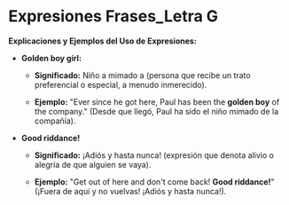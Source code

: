 # Expresiones Frases_Letra G



**Explicaciones y Ejemplos del Uso de Expresiones:**

*   **Golden boy girl:**
    *   **Significado:** Niño a mimado a (persona que recibe un trato preferencial o especial, a menudo inmerecido).

    *   **Ejemplo:** "Ever since he got here, Paul has been the **golden boy** of the company." (Desde que llegó, Paul ha sido el niño mimado de la compañía).

*   **Good riddance!**
    *   **Significado:** ¡Adiós y hasta nunca! (expresión que denota alivio o alegría de que alguien se vaya).

    *   **Ejemplo:** "Get out of here and don't come back! **Good riddance!**" (¡Fuera de aquí y no vuelvas! ¡Adiós y hasta nunca!).
